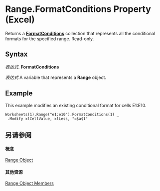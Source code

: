 
# Range.FormatConditions Property (Excel)

Returns a  **[FormatConditions](2486d4b4-605c-76d8-132a-694c0c600a81.md)** collection that represents all the conditional formats for the specified range. Read-only.


## Syntax

 _表达式_. **FormatConditions**

 _表达式_ A variable that represents a **Range** object.


## Example

This example modifies an existing conditional format for cells E1:E10.


```
Worksheets(1).Range("e1:e10").FormatConditions(1) _ 
 .Modify xlCellValue, xlLess, "=$a$1"
```


## 另请参阅


#### 概念


[Range Object](b8207778-0dcc-4570-1234-f130532cc8cd.md)
#### 其他资源


[Range Object Members](http://msdn.microsoft.com/library/4336bf81-1e63-7e44-1792-baf366a027a7%28Office.15%29.aspx)